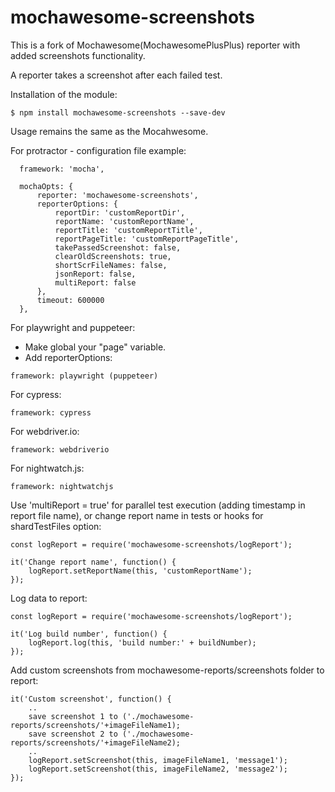 # mochawesome-screenshots
This is a fork of Mochawesome(MochawesomePlusPlus) reporter with added screenshots functionality.

A reporter takes a screenshot after each failed test.

Installation of the module:
```
$ npm install mochawesome-screenshots --save-dev
```

Usage remains the same as the Mocahwesome.

For protractor - configuration file example:
```
  framework: 'mocha',

  mochaOpts: {
      reporter: 'mochawesome-screenshots',
      reporterOptions: {
          reportDir: 'customReportDir',
          reportName: 'customReportName',
          reportTitle: 'customReportTitle',
          reportPageTitle: 'customReportPageTitle',
          takePassedScreenshot: false,
          clearOldScreenshots: true,
          shortScrFileNames: false,
          jsonReport: false,
          multiReport: false
      },
      timeout: 600000
  },
```

For playwright and puppeteer:

* Make global your "page" variable.
* Add reporterOptions:
``` 
framework: playwright (puppeteer)
```
For cypress:
``` 
framework: cypress
```
For webdriver.io:
``` 
framework: webdriverio
```
For nightwatch.js:
``` 
framework: nightwatchjs
```


Use 'multiReport = true' for parallel test execution (adding timestamp in report file name),
 or change report name in tests or hooks for shardTestFiles option:

    const logReport = require('mochawesome-screenshots/logReport');
        
    it('Change report name', function() {
        logReport.setReportName(this, 'customReportName');
    });

Log data to report:

    const logReport = require('mochawesome-screenshots/logReport');

    it('Log build number', function() {
        logReport.log(this, 'build number:' + buildNumber);
    });

Add custom screenshots from mochawesome-reports/screenshots folder to report:

    it('Custom screenshot', function() {
        ..
        save screenshot 1 to ('./mochawesome-reports/screenshots/'+imageFileName1);
        save screenshot 2 to ('./mochawesome-reports/screenshots/'+imageFileName2);
        ..
        logReport.setScreenshot(this, imageFileName1, 'message1');
        logReport.setScreenshot(this, imageFileName2, 'message2');
    });
